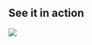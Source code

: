 ## See it in action

<a href="https://asciinema.org/a/118056" target="_blank"><img src="https://asciinema.org/a/118056.png" /></a>


